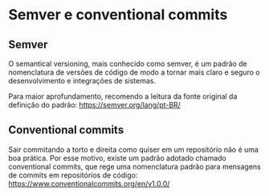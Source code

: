 # Semver e conventional commits
## Semver
O semantical versioning, mais conhecido como semver, é um padrão de nomenclatura de versões de código de modo a tornar mais claro e seguro o desenvolvimento e integrações de sistemas. 

Para maior aprofundamento, recomendo a leitura da fonte original da definição do padrão: https://semver.org/lang/pt-BR/

## Conventional commits
Sair commitando a torto e direita como quiser em um repositório não é uma boa prática. Por esse motivo, existe um padrão adotado chamado conventional commits, que rege uma nomenclatura padrão para mensagens de commits em repositórios de código: https://www.conventionalcommits.org/en/v1.0.0/